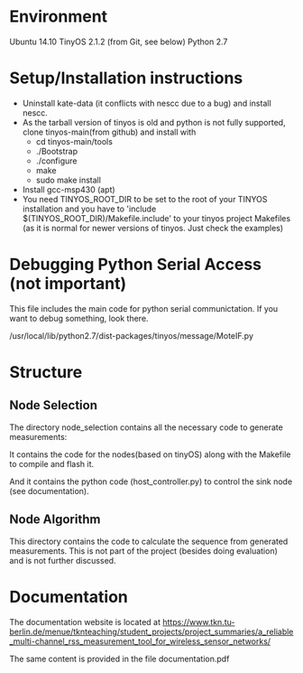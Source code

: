 # Environment

Ubuntu 14.10
TinyOS 2.1.2 (from Git, see below)
Python 2.7

# Setup/Installation instructions

- Uninstall kate-data (it conflicts with nescc due to a bug) and install nescc.
- As the tarball version of tinyos is old and python is not fully supported, clone tinyos-main(from github) and install with
    - cd tinyos-main/tools
    - ./Bootstrap
    - ./configure
    - make
    - sudo make install
- Install gcc-msp430 (apt)
- You need TINYOS_ROOT_DIR to be set to the root of your TINYOS installation and you have to 'include $(TINYOS_ROOT_DIR)/Makefile.include' to your tinyos project Makefiles (as it is normal for newer versions of tinyos. Just check the examples)

# Debugging Python Serial Access (not important)

This file includes the main code for python serial communictation. If you want to debug something, look there.

/usr/local/lib/python2.7/dist-packages/tinyos/message/MoteIF.py

# Structure

## Node Selection

The directory node_selection contains all the necessary code to generate measurements:

It contains the code for the nodes(based on tinyOS) along with the Makefile to compile and flash it.

And it contains the python code (host_controller.py) to control the sink node (see documentation).

## Node Algorithm

This directory contains the code to calculate the sequence from generated measurements. This is not part of the project (besides doing evaluation) and is not further discussed.

# Documentation

The documentation website is located at https://www.tkn.tu-berlin.de/menue/tknteaching/student_projects/project_summaries/a_reliable_multi-channel_rss_measurement_tool_for_wireless_sensor_networks/

The same content is provided in the file documentation.pdf
